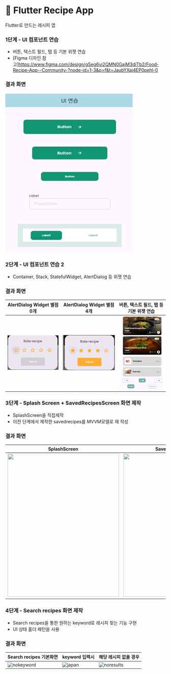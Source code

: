 # 🍳 Flutter Recipe App

Flutter로 만드는 레시피 앱

### 1단계 - UI 컴포넌트 연습

- 버튼, 텍스트 필드, 탭 등 기본 위젯 연습
- [Figma 디자인 참고]https://www.figma.com/design/gSeg6yi2QMN0GajM3diTb2/Food-Recipe-App--Community-?node-id=1-3&p=f&t=JaubYXaj4EP0pehl-0

### 결과 화면

<img src = "./assets/screenshots/step1.png" width = "400" height="500">

### 2단계 - UI 컴포넌트 연습 2

- Container, Stack, StatefulWidget, AlertDialog 등 위젯 연습

### 결과 화면

| AlertDialog Widget   별점 0개          | AlertDialog Widget        별점 4개     | 버튼, 텍스트 필드, 탭 등 기본 위젯 연습                     |
|-------------------------------------|-------------------------------------|----------------------------------------------|
| ![](./assets/screenshots/rate0.png) | ![](./assets/screenshots/rate4.png) | ![2단계 UI 연습](./assets/screenshots/stack.png) |

### 3단계 - Splash Screen + SavedRecipesScreen 화면 제작

- SplashScreen을 직접제작
- 이전 단계에서 제작한 savedrecipes를 MVVM모델로 재 작성

### 결과 화면

| SplashScreen                                                                                                             | SavedRecipes Screen                                                                                                      | 
|--------------------------------------------------------------------------------------------------------------------------|--------------------------------------------------------------------------------------------------------------------------|
| <img src = "https://github.com/user-attachments/assets/cfa31bc9-fd6b-4bcd-b7bb-33041c82d9ef" width = "350" height="450"> | <img src = "https://github.com/user-attachments/assets/08a4c36a-e0ea-485f-a265-ae0541f6b466" width = "350" height="450"> |

### 4단계 - Search recipes 화면 제작

- Search recipes을 통한 원하는 keyword로 레시피 찾는 기능 구현
- UI 상태 홀더 패턴을 사용

### 결과 화면

| Search recipes 기본화면                                                                           | keyword 입력시                                                                               | 해당 레시피 없을 경우                                                                                  |
|-----------------------------------------------------------------------------------------------|-------------------------------------------------------------------------------------------|-----------------------------------------------------------------------------------------------|
| ![nokeyword](https://github.com/user-attachments/assets/27ea2603-6a40-4d5e-a14f-e321b7c8968d) | ![japan](https://github.com/user-attachments/assets/88f1c162-bc0c-4116-b353-4b36642e103b) | ![noresults](https://github.com/user-attachments/assets/73bb74bc-4b98-43c2-a491-4e47b4f7b538) |